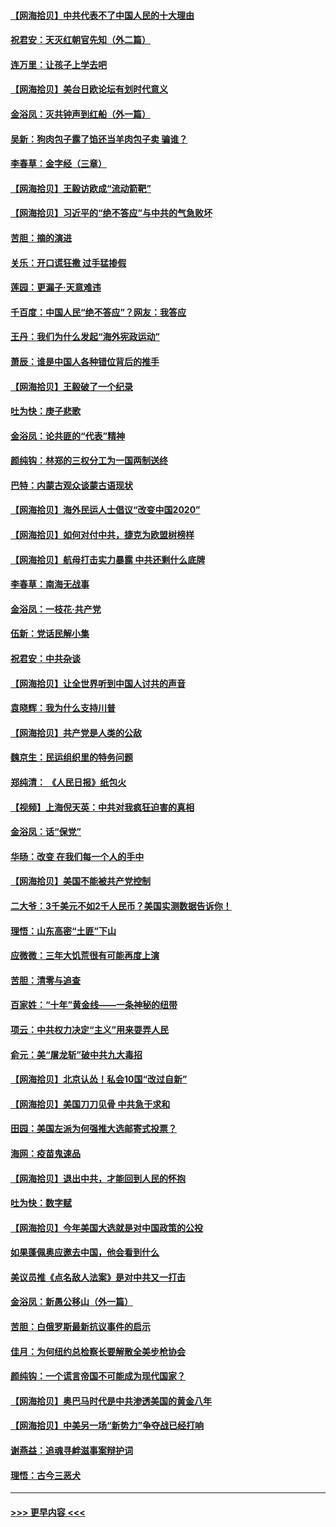 #### [【网海拾贝】中共代表不了中国人民的十大理由](../pages/nsc993/n12388155.md?t=09090802) 
#### [祝君安：天灭红朝官先知（外二篇）](../pages/nsc993/n12387957.md?t=09090802) 
#### [连万里：让孩子上学去吧](../pages/nsc993/n12385309.md?t=09090802) 
#### [【网海拾贝】美台日欧论坛有划时代意义](../pages/nsc993/n12385232.md?t=09090802) 
#### [金浴凤：灭共钟声到红船（外一篇）](../pages/nsc993/n12385154.md?t=09090802) 
#### [吴新：狗肉包子露了馅还当羊肉包子卖 骗谁？](../pages/nsc993/n12385133.md?t=09090802) 
#### [李春草：金字经（三章）](../pages/nsc993/n12383691.md?t=09090802) 
#### [【网海拾贝】王毅访欧成“流动箭靶”](../pages/nsc993/n12383338.md?t=09090802) 
#### [【网海拾贝】习近平的“绝不答应”与中共的气急败坏](../pages/nsc993/n12382819.md?t=09090802) 
#### [苦胆：摘的演进](../pages/nsc993/n12382619.md?t=09090802) 
#### [关乐：开口谎狂撒 过手猛掺假](../pages/nsc993/n12382604.md?t=09090802) 
#### [莲园：更漏子‧天意难违](../pages/nsc993/n12382598.md?t=09090802) 
#### [千百度：中国人民“绝不答应”？网友：我答应](../pages/nsc993/n12382024.md?t=09090802) 
#### [王丹：我们为什么发起“海外宪政运动”](../pages/nsc993/n12380286.md?t=09090802) 
#### [萧辰：谁是中国人各种错位背后的推手](../pages/nsc993/n12379800.md?t=09090802) 
#### [【网海拾贝】王毅破了一个纪录](../pages/nsc993/n12379251.md?t=09090802) 
#### [吐为快：庚子悲歌](../pages/nsc993/n12378821.md?t=09090802) 
#### [金浴凤：论共匪的“代表”精神](../pages/nsc993/n12377546.md?t=09090802) 
#### [颜纯钩：林郑的三权分工为一国两制送终](../pages/nsc993/n12377306.md?t=09090802) 
#### [巴特：内蒙古观众谈蒙古语现状](../pages/nsc993/n12376923.md?t=09090802) 
#### [【网海拾贝】海外民运人士倡议“改变中国2020”](../pages/nsc993/n12376682.md?t=09090802) 
#### [【网海拾贝】如何对付中共，捷克为欧盟树榜样](../pages/nsc993/n12374209.md?t=09090802) 
#### [【网海拾贝】航母打击实力暴露 中共还剩什么底牌](../pages/nsc993/n12371825.md?t=09090802) 
#### [李春草：南海无战事](../pages/nsc993/n12371159.md?t=09090802) 
#### [金浴凤：一枝花·共产党](../pages/nsc993/n12368757.md?t=09090802) 
#### [伍新：党话民解小集](../pages/nsc993/n12366907.md?t=09090802) 
#### [祝君安：中共杂谈](../pages/nsc993/n12366076.md?t=09090802) 
#### [【网海拾贝】让全世界听到中国人讨共的声音](../pages/nsc993/n12365569.md?t=09090802) 
#### [袁晓辉：我为什么支持川普](../pages/nsc993/n12362670.md?t=09090802) 
#### [【网海拾贝】共产党是人类的公敌](../pages/nsc993/n12363182.md?t=09090802) 
#### [魏京生：民运组织里的特务问题](../pages/nsc993/n12363010.md?t=09090802) 
#### [郑纯清： 《人民日报》纸包火](../pages/nsc993/n12362706.md?t=09090802) 
#### [【视频】上海倪天英：中共对我疯狂迫害的真相](../pages/nsc993/n12356341.md?t=09090802) 
#### [金浴凤：话“保党”](../pages/nsc993/n12361867.md?t=09090802) 
#### [华旸：改变 在我们每一个人的手中](../pages/nsc993/n12361774.md?t=09090802) 
#### [【网海拾贝】美国不能被共产党控制](../pages/nsc993/n12360271.md?t=09090802) 
#### [二大爷：3千美元不如2千人民币？美国实测数据告诉你！](../pages/nsc993/n12358563.md?t=09090802) 
#### [理悟：山东高密“土匪”下山](../pages/nsc993/n12358535.md?t=09090802) 
#### [应微微：三年大饥荒很有可能再度上演](../pages/nsc993/n12358523.md?t=09090802) 
#### [苦胆：清零与追查](../pages/nsc993/n12358501.md?t=09090802) 
#### [百家姓：“十年”黄金线——一条神秘的纽带](../pages/nsc993/n12358319.md?t=09090802) 
#### [项云：中共权力决定“主义”用来耍弄人民](../pages/nsc993/n12358172.md?t=09090802) 
#### [俞元：美“屠龙斩”破中共九大毒招](../pages/nsc993/n12357822.md?t=09090802) 
#### [【网海拾贝】北京认怂！私会10国“改过自新”](../pages/nsc993/n12357784.md?t=09090802) 
#### [【网海拾贝】美国刀刀见骨 中共急于求和](../pages/nsc993/n12355511.md?t=09090802) 
#### [田园：美国左派为何强推大选邮寄式投票？](../pages/nsc993/n12352963.md?t=09090802) 
#### [海网：疫苗鬼速品](../pages/nsc993/n12354438.md?t=09090802) 
#### [【网海拾贝】退出中共，才能回到人民的怀抱](../pages/nsc993/n12352634.md?t=09090802) 
#### [吐为快：数字赋](../pages/nsc993/n12352317.md?t=09090802) 
#### [【网海拾贝】今年美国大选就是对中国政策的公投](../pages/nsc993/n12350973.md?t=09090802) 
#### [如果蓬佩奥应邀去中国，他会看到什么](../pages/nsc993/n12350945.md?t=09090802) 
#### [美议员推《点名敌人法案》是对中共又一打击](../pages/nsc993/n12350765.md?t=09090802) 
#### [金浴凤：新愚公移山（外一篇）](../pages/nsc993/n12350253.md?t=09090802) 
#### [苦胆：白俄罗斯最新抗议事件的启示](../pages/nsc993/n12349989.md?t=09090802) 
#### [佳月：为何纽约总检察长要解散全美步枪协会](../pages/nsc993/n12349939.md?t=09090802) 
#### [颜纯钩：一个谎言帝国不可能成为现代国家？](../pages/nsc993/n12349898.md?t=09090802) 
#### [【网海拾贝】奥巴马时代是中共渗透美国的黄金八年](../pages/nsc993/n12349284.md?t=09090802) 
#### [【网海拾贝】中美另一场“新势力”争夺战已经打响](../pages/nsc993/n12346998.md?t=09090802) 
#### [谢燕益：追魂寻衅滋事案辩护词](../pages/nsc993/n12346892.md?t=09090802) 
#### [理悟：古今三恶犬](../pages/nsc993/n12345190.md?t=09090802) 

----
#### [ >>> 更早内容 <<< ](../indexes/nsc993-earlier.md)

